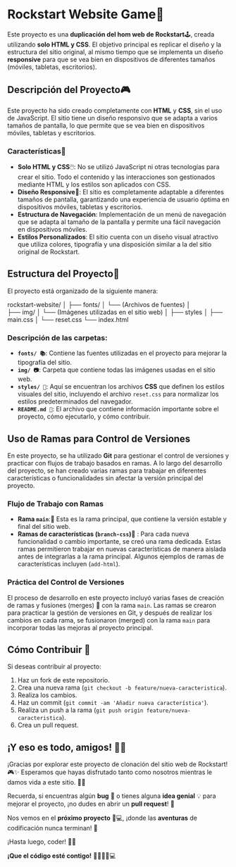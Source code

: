 # Rockstart Website Game🚀

Este proyecto es una **duplicación del hom web de Rockstart**🕹️, creada utilizando **solo HTML y CSS**. El objetivo principal es replicar el diseño y la estructura del sitio original, al mismo tiempo que se implementa un diseño **responsive** para que se vea bien en dispositivos de diferentes tamaños (móviles, tabletas, escritorios).

## Descripción del Proyecto🎮

Este proyecto ha sido creado completamente con **HTML** y **CSS**, sin el uso de JavaScript. El sitio tiene un diseño responsivo que se adapta a varios tamaños de pantalla, lo que permite que se vea bien en dispositivos móviles, tabletas y escritorios.

### Características🎯

- **Solo HTML y CSS**🖱️: No se utilizó JavaScript ni otras tecnologías para crear el sitio. Todo el contenido y las interacciones son gestionados mediante HTML y los estilos son aplicados con CSS.
- **Diseño Responsive**📱: El sitio es completamente adaptable a diferentes tamaños de pantalla, garantizando una experiencia de usuario óptima en dispositivos móviles, tabletas y escritorios.
- **Estructura de Navegación**: Implementación de un menú de navegación que se adapta al tamaño de la pantalla y permite una fácil navegación en dispositivos móviles.
- **Estilos Personalizados**: El sitio cuenta con un diseño visual atractivo que utiliza colores, tipografía y una disposición similar a la del sitio original de Rockstart.

## Estructura del Proyecto📂

El proyecto está organizado de la siguiente manera:

rockstart-website/
│
├── fonts/
│ └── (Archivos de fuentes)
│  
├── img/
│ └── (Imágenes utilizadas en el sitio web)
│ ├── styles
│ ├── main.css
│ └── reset.css
└── index.html

### Descripción de las carpetas:

- **`fonts/ 📚`**: Contiene las fuentes utilizadas en el proyecto para mejorar la tipografía del sitio.
- **`img/ 📷`**: Carpeta que contiene todas las imágenes usadas en el sitio web.
- **`styles/ 🎨`**: Aquí se encuentran los archivos **CSS** que definen los estilos visuales del sitio, incluyendo el archivo `reset.css` para normalizar los estilos predeterminados del navegador.
- **`README.md 📝`**: El archivo que contiene información importante sobre el proyecto, cómo ejecutarlo, y cómo contribuir.

## Uso de Ramas para Control de Versiones

En este proyecto, se ha utilizado **Git** para gestionar el control de versiones y practicar con flujos de trabajo basados en ramas. A lo largo del desarrollo del proyecto, se han creado varias ramas para trabajar en diferentes características o funcionalidades sin afectar la versión principal del proyecto.

### Flujo de Trabajo con Ramas

- **Rama `main`**:🌳 Esta es la rama principal, que contiene la versión estable y final del sitio web.
- **Ramas de características (`branch-css`)**🌿 : Para cada nueva funcionalidad o cambio importante, se creó una rama dedicada. Estas ramas permitieron trabajar en nuevas características de manera aislada antes de integrarlas a la rama principal. Algunos ejemplos de ramas de características incluyen (`add-html`).

### Práctica del Control de Versiones

El proceso de desarrollo en este proyecto incluyó varias fases de creación de ramas y fusiones (merges) 🔀 con la rama `main`. Las ramas se crearon para practicar la gestión de versiones en Git, y después de realizar los cambios en cada rama, se fusionaron (merged) con la rama `main` para incorporar todas las mejoras al proyecto principal.

## Cómo Contribuir 🤝

Si deseas contribuir al proyecto:

1. Haz un fork de este repositorio.
2. Crea una nueva rama (`git checkout -b feature/nueva-caracteristica`).
3. Realiza los cambios.
4. Haz un commit (`git commit -am 'Añadir nueva característica'`).
5. Realiza un push a la rama (`git push origin feature/nueva-caracteristica`).
6. Crea un pull request.

## ¡Y eso es todo, amigos! 🎉🚀

¡Gracias por explorar este proyecto de clonación del sitio web de Rockstart! 🎮✨ Esperamos que hayas disfrutado tanto como nosotros mientras le damos vida a este sitio. 🎨👾

Recuerda, si encuentras algún **bug** 🐞 o tienes alguna **idea genial** 💡 para mejorar el proyecto, ¡no dudes en abrir un **pull request**! 🚀

Nos vemos en el **próximo proyecto** 🙌💻, ¡donde las **aventuras** de codificación nunca terminan! 🌟

¡Hasta luego, coder! 👋😎

**¡Que el código esté contigo!** 👨‍💻👩‍💻💻
